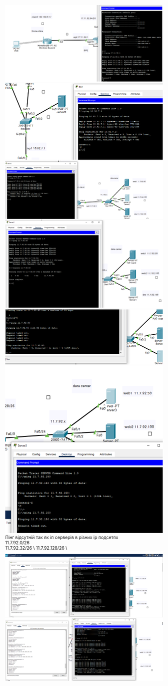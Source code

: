 ![alt text](/m1/task3.2/screenshots/1.png "Описание будет тут")
![alt text](/m1/task3.2/screenshots/2.png "Описание будет тут")
![alt text](/m1/task3.2/screenshots/3.png "Описание будет тут")
![alt text](/m1/task3.2/screenshots/4.png "Описание будет тут")
![alt text](/m1/task3.2/screenshots/5.png "Описание будет тут")
![alt text](/m1/task3.2/screenshots/6a.png "Описание будет тут") \
Пінг відсутній так як іп серверів в різних ip подсетях    \
11.7.92.0/26 \
11.7.92.32/26 \ 
11.7.92.128/26 \ 
![alt text](/m1/task3.2/screenshots/7.png "Описание будет тут")
![alt text](/m1/task3.2/screenshots/8.png "Описание будет тут")
